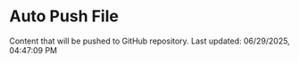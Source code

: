 # Auto Push File

Content that will be pushed to GitHub repository.
Last updated: 06/29/2025, 04:47:09 PM